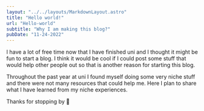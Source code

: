 ```yaml
---
layout: "../../layouts/MarkdownLayout.astro"
title: "Hello world!"
url: "Hello-world"
subtitle: "Why I am making this blog?"
pubDate: "11-24-2022"
---
```


I have a lot of free time now that I have finished uni and I thought it might be fun to start a blog. I think it would be cool if I could post some stuff that would help other people out so that is another reason for starting this blog.

Throughout the past year at uni I found myself doing some very niche stuff and there were not many resources that could help me. Here I plan to share what I have learned from my niche experiences.

Thanks for stopping by 🙂
